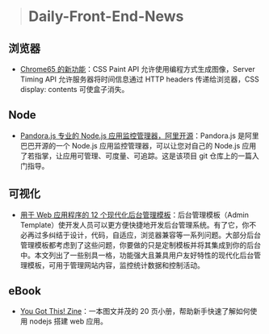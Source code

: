> # Daily-Front-End-News

## 浏览器

- [Chrome65 的新功能](https://developers.google.com/web/updates/2018/03/nic65)：CSS Paint API 允许使用编程方式生成图像，Server Timing API 允许服务器将时间信息通过 HTTP headers 传递给浏览器，CSS display: contents 可使盒子消失。

## Node

- [Pandora.js 专业的 Node.js 应用监控管理器，阿里开源](https://github.com/midwayjs/pandora/wiki/Pandora.js---%E4%B8%93%E4%B8%9A%E7%9A%84-Node.js-%E5%BA%94%E7%94%A8%E7%9B%91%E6%8E%A7%E7%AE%A1%E7%90%86%E5%99%A8%EF%BC%8C%E9%98%BF%E9%87%8C%E5%BC%80%E6%BA%90)：Pandora.js 是阿里巴巴开源的一个 Node.js 应用监控管理器，可以让您对自己的 Node.js 应用了若指掌，让应用可管理、可度量、可追踪。这是该项目 git 仓库上的一篇入门指导。

## 可视化

- [用于 Web 应用程序的 12 个现代化后台管理模板](https://www.bootstrapdash.com/admin-templates-for-web-applications-2017/)：后台管理模板（Admin Template）使开发人员可以更方便快捷地开发后台管理系统。有了它，你不必再过多纠结于设计，代码，自适应，浏览器兼容等一系列问题。大部分后台管理模板都考虑到了这些问题，你要做的只是定制模板并将其集成到你的后台中。本文列出了一些别具一格，功能强大且兼具用户友好特性的现代化后台管理模板，可用于管理网站内容，监控统计数据和控制活动。

## eBook

- [You Got This! Zine](https://glitch.com/you-got-this)：一本图文并茂的 20 页小册，帮助新手快速了解如何使用 nodejs 搭建 web 应用。
